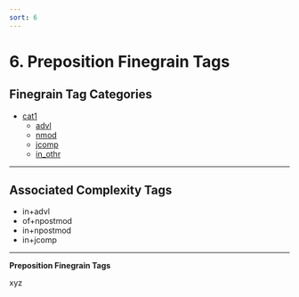```yaml
---
sort: 6
---
```


# 6. Preposition Finegrain Tags

## Finegrain Tag Categories

- [cat1](6_cat1)
	- [advl](6_cat1.html#6-1-1-advl-adverbial)
	- [nmod](6_cat1.html#6-1-2-nmod-noun-modifying)
	- [jcomp](6_cat1.html#6-1-3.jcomp-adjective-complement)
	- [in_othr](6_cat1.html#6-1-4-in_othr-other)

---
## Associated Complexity Tags
- in+advl
- of+npostmod
- in+npostmod
- in+jcomp

---

**Preposition Finegrain Tags**

xyz